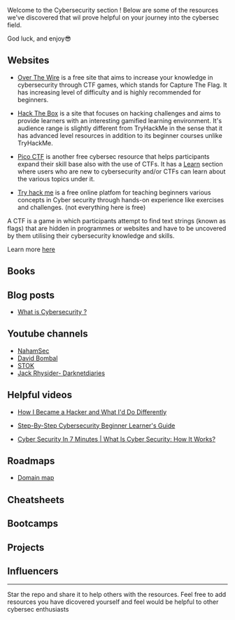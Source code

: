 Welcome to the Cybersecurity section !
Below are some of the resources we've discovered that wil prove helpful on your journey into the cybersec field.

God luck, and enjoy😎

## Websites

- [Over The Wire](https://overthewire.org/wargames/)
  is a free site that aims to increase your knowledge in cybersecurity through CTF games, which stands for Capture The Flag. It has increasing level of difficulty and is highly recommended for beginners.
  
- [Hack The Box](https://www.hackthebox.com/about-us)
 is a site that focuses on hacking challenges and aims to provide learners with an interesting gamified learning environment. It's audience range is slightly different from TryHackMe in the sense that it has advanced level resources in addition to its beginner courses unlike TryHackMe.

- [Pico CTF](https://www.picoctf.org/)
 is another free cybersec resource that helps participants expand their skill base also with the use of CTFs. It has a [Learn](https://picoctf.org/resources.html) section where users who are new to cybersecurity and/or CTFs can learn about the various topics under it.

- [Try hack me](https://tryhackme.com/)
 is a free online platfom for teaching beginners various concepts in Cyber security through hands-on experience like exercises and challenges. (not everything here is free)

A CTF is a game in which participants attempt to find text strings (known as flags) that are hidden in programmes or websites and have to be uncovered by them utilising their cybersecurity knowledge and skills.

Learn more [here](https://www.bughunter.me/overthewire/)

## Books


## Blog posts
- [What is Cybersecurity ?](https://iqmacodes.hashnode.dev/an-introduction-to-cybersecurity)

## Youtube channels
- [NahamSec](https://www.youtube.com/@NahamSec)
- [David Bombal](https://www.youtube.com/@davidbombal)
- [STOK](https://www.youtube.com/@STOKfredrik)
- [Jack Rhysider- Darknetdiaries](https://www.youtube.com/@JackRhysider)
  


## Helpful videos
- [How I Became a Hacker and What I'd Do Differently](https://www.youtube.com/watch?v=hWl-V-mNX3Q&t=518s)

- [Step-By-Step Cybersecurity Beginner Learner's Guide](https://www.youtube.com/watch?v=jecEzjahRTQ&t=105s)

- [Cyber Security In 7 Minutes | What Is Cyber Security: How It Works?](https://www.youtube.com/watch?v=inWWhr5tnEA&t=319s)



## Roadmaps

- [Domain map](https://media.licdn.com/dms/image/C4E12AQFEgFdbEtEl3Q/article-inline_image-shrink_1500_2232/0/1619282900607?e=1704931200&v=beta&t=Hv_XKCSNltHvD2lFKMkpZTH4FoAQeUON7sewBFnxo-I)

## Cheatsheets


## Bootcamps


## Projects


## Influencers



-----

Star the repo and share it to help others with the resources. Feel free to add resources you have dicovered yourself and feel would be helpful to other cybersec enthusiasts
